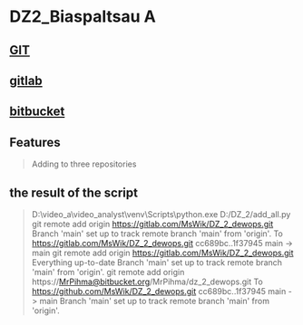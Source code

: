 # DZ2_Biaspaltsau A
## [GIT](https://github.com/MsWik/DZ_2_dewops)
## [gitlab](https://gitlab.com/MsWik/dz_2_dewops)
## [bitbucket](https://bitbucket.org/MrPihma/dz_2_dewops)

## Features

> Adding to three repositories


## the result of the script
> D:\video_a\video_analyst\venv\Scripts\python.exe D:/DZ_2/add_all.py
> git remote add origin https://gitlab.com/MsWik/DZ_2_dewops.git
> Branch 'main' set up to track remote branch 'main' from 'origin'.
> To https://gitlab.com/MsWik/DZ_2_dewops.git
>    cc689bc..1f37945  main -> main
> git remote add origin https://gitlab.com/MsWik/DZ_2_dewops.git
> Everything up-to-date
> Branch 'main' set up to track remote branch 'main' from 'origin'.
> git remote add origin https://MrPihma@bitbucket.org/MrPihma/dz_2_dewops.git
> To https://github.com/MsWik/DZ_2_dewops.git
>   cc689bc..1f37945  main -> main
> Branch 'main' set up to track remote branch 'main' from 'origin'.